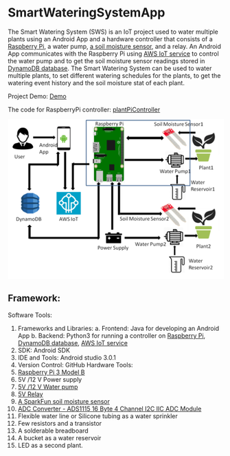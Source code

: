 # SmartWateringSystemApp

The Smart Watering System (SWS) is an IoT project used to water multiple plants using an Android App and a hardware controller that consists of a [Raspberry Pi](https://en.wikipedia.org/wiki/Raspberry_Pi), a water pump, [a soil moisture sensor](https://www.sparkfun.com/products/13322), and a relay. An Android App communicates with the Raspberry Pi using [AWS IoT service](https://aws.amazon.com/iot-core/) to control the water pump and to get the soil moisture sensor readings stored in [DynamoDB database](https://aws.amazon.com/dynamodb/). The Smart Watering System can be used to water multiple plants, to set different watering schedules for the plants, to get the watering event history and the soil moisture stat of each plant.

Project Demo: [Demo](https://youtu.be/lDwCmjK6jXQ)

The code for RaspberryPi controller: [plantPiController](https://github.com/richamirashi/plantpicontroller)


![Architecture](https://github.com/richamirashi/SmartWateringSystemApp/blob/master/SmartWateringSystemArchitecture.PNG)

## Framework:
Software Tools:
  1. Frameworks and Libraries:
    a. Frontend: Java for developing an Android App
    b. Backend: Python3 for running a controller on [Raspberry Pi](https://en.wikipedia.org/wiki/Raspberry_Pi), [DynamoDB database](https://aws.amazon.com/dynamodb/), [AWS IoT service](https://aws.amazon.com/iot-core/)
  2. SDK: Android SDK
  3. IDE and Tools: Android studio 3.0.1
  4. Version Control: GitHub
Hardware Tools:
1. [Raspberry Pi 3 Model B](https://www.amazon.com/CanaKit-Raspberry-Premium-Clear-Supply/dp/B07BC7BMHY)
2. 5V /12 V Power supply
3. [5V /12 V Water pump](https://www.amazon.com/gp/product/B07CZ7XFCF)
4. [5V Relay](https://www.amazon.com/gp/product/B00E0NTPP4)
5. [A SparkFun soil moisture sensor](https://www.sparkfun.com/products/13322)
6. [ADC Converter - ADS1115 16 Byte 4 Channel I2C IIC ADC Module](https://www.amazon.com/gp/product/B014KID8ZQ)
7. Flexible water line or Silicone tubing as a water sprinkler
8. Few resistors and a transistor
9. A solderable breadboard
10. A bucket as a water reservoir
11. LED as a second plant.

